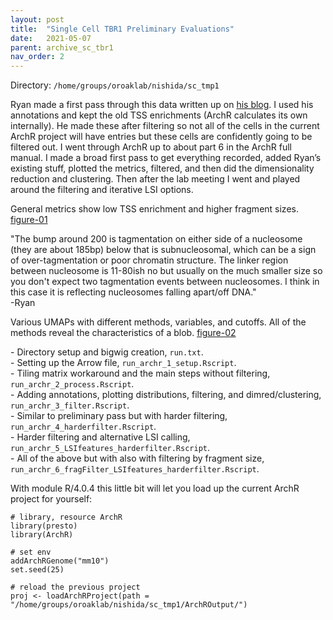 ```yaml
---
layout: post
title:  "Single Cell TBR1 Preliminary Evaluations"
date:   2021-05-07
parent: archive_sc_tbr1
nav_order: 2
---
```


Directory: `/home/groups/oroaklab/nishida/sc_tmp1`

Ryan made a first pass through this data written up on [his blog](https://mulqueenr.github.io/tbr1/). I used his annotations and kept the old TSS enrichments (ArchR calculates its own internally). He made these after filtering so not all of the cells in the current ArchR project will have entries but these cells are confidently going to be filtered out. I went through ArchR up to about part 6 in the ArchR full manual. I made a broad first pass to get everything recorded, added Ryan’s existing stuff, plotted the metrics, filtered, and then did the dimensionality reduction and clustering. Then after the lab meeting I went and played around the filtering and iterative LSI options.

General metrics show low TSS enrichment and higher fragment sizes. [figure-01]

"The bump around 200 is tagmentation on either side of a nucleosome (they are about 185bp) below that is subnucleosomal, which can be a sign of over-tagmentation or poor chromatin structure. The linker region between nucleosome is 11-80ish no but usually on the much smaller size so you don't expect two tagmentation events between nucleosomes. I think in this case it is reflecting nucleosomes falling apart/off DNA."
<br>-Ryan

Various UMAPs with different methods, variables, and cutoffs. All of the methods reveal the characteristics of a blob. [figure-02]

\- Directory setup and bigwig creation, `run.txt`.
<br>- Setting up the Arrow file, `run_archr_1_setup.Rscript`.
<br>- Tiling matrix workaround and the main steps without filtering, `run_archr_2_process.Rscript`.
<br>- Adding annotations, plotting distributions, filtering, and dimred/clustering, `run_archr_3_filter.Rscript`.
<br>- Similar to preliminary pass but with harder filtering, `run_archr_4_harderfilter.Rscript`.
<br>- Harder filtering and alternative LSI calling, `run_archr_5_LSIfeatures_harderfilter.Rscript`.
<br>- All of the above but with also with filtering by fragment size, `run_archr_6_fragFilter_LSIfeatures_harderfilter.Rscript`.

With module R/4.0.4 this little bit will let you load up the current ArchR project for yourself:
```
# library, resource ArchR
library(presto)
library(ArchR)

# set env
addArchRGenome("mm10")
set.seed(25)

# reload the previous project
proj <- loadArchRProject(path = "/home/groups/oroaklab/nishida/sc_tmp1/ArchROutput/")
```

[figure-01]: https://ohsu.app.box.com/file/808812070910
[figure-02]: https://ohsu.app.box.com/file/808811822056